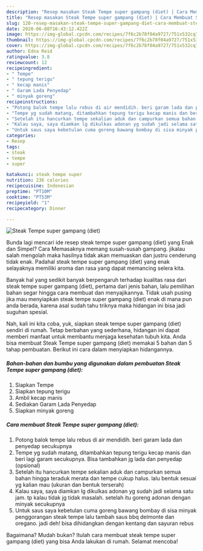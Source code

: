 ```yaml
---
description: "Resep masakan Steak Tempe super gampang (diet) | Cara Membuat Steak Tempe super gampang (diet) Yang Enak Dan Mudah"
title: "Resep masakan Steak Tempe super gampang (diet) | Cara Membuat Steak Tempe super gampang (diet) Yang Enak Dan Mudah"
slug: 120-resep-masakan-steak-tempe-super-gampang-diet-cara-membuat-steak-tempe-super-gampang-diet-yang-enak-dan-mudah
date: 2020-06-08T16:43:12.422Z
image: https://img-global.cpcdn.com/recipes/7f6c2b78f04a9727/751x532cq70/steak-tempe-super-gampang-diet-foto-resep-utama.jpg
thumbnail: https://img-global.cpcdn.com/recipes/7f6c2b78f04a9727/751x532cq70/steak-tempe-super-gampang-diet-foto-resep-utama.jpg
cover: https://img-global.cpcdn.com/recipes/7f6c2b78f04a9727/751x532cq70/steak-tempe-super-gampang-diet-foto-resep-utama.jpg
author: Edna Reid
ratingvalue: 3.8
reviewcount: 12
recipeingredient:
- " Tempe"
- " tepung terigu"
- " kecap manis"
- " Garam Lada Penyedap"
- " minyak goreng"
recipeinstructions:
- "Potong balok tempe lalu rebus di air mendidih. beri garam lada dan penyedap secukupnya"
- "Tempe yg sudah matang, ditambahkan tepung terigu kecap manis dan beri lagi garam secukupnya. Bisa tambahkan jg lada dan penyedap (opsional)"
- "Setelah itu hancurkan tempe sekalian aduk dan campurkan semua bahan hingga teraduk merata dan tempe cukup halus. lalu bentuk sesuai yg kalian mau (ukuran dan bentuk terserah)"
- "Kalau saya, saya diamkan lg dikulkas adonan yg sudah jadi selama satu jam. tp kalau tidak jg tidak masalah. setelah itu goreng adonan dengan minyak secukupnya"
- "Untuk saus saya kebetulan cuma goreng bawang bombay di sisa minyak penggorangan steak tempe lalu tambah saus bbq delmonte dan oregano. jadi deh! bisa dihidangkan dengan kentang dan sayuran rebus"
categories:
- Resep
tags:
- steak
- tempe
- super

katakunci: steak tempe super 
nutrition: 236 calories
recipecuisine: Indonesian
preptime: "PT10M"
cooktime: "PT53M"
recipeyield: "1"
recipecategory: Dinner

---
```



![Steak Tempe super gampang (diet)](https://img-global.cpcdn.com/recipes/7f6c2b78f04a9727/751x532cq70/steak-tempe-super-gampang-diet-foto-resep-utama.jpg)

Bunda lagi mencari ide resep steak tempe super gampang (diet) yang Enak dan Simpel? Cara Memasaknya memang susah-susah gampang. jikalau salah mengolah maka hasilnya tidak akan memuaskan dan justru cenderung tidak enak. Padahal steak tempe super gampang (diet) yang enak selayaknya memiliki aroma dan rasa yang dapat memancing selera kita.



Banyak hal yang sedikit banyak berpengaruh terhadap kualitas rasa dari steak tempe super gampang (diet), pertama dari jenis bahan, lalu pemilihan bahan segar hingga cara membuat dan menyajikannya. Tidak usah pusing jika mau menyiapkan steak tempe super gampang (diet) enak di mana pun anda berada, karena asal sudah tahu triknya maka hidangan ini bisa jadi suguhan spesial.


Nah, kali ini kita coba, yuk, siapkan steak tempe super gampang (diet) sendiri di rumah. Tetap berbahan yang sederhana, hidangan ini dapat memberi manfaat untuk membantu menjaga kesehatan tubuh kita. Anda bisa membuat Steak Tempe super gampang (diet) memakai 5 bahan dan 5 tahap pembuatan. Berikut ini cara dalam menyiapkan hidangannya.

<!--inarticleads1-->

##### Bahan-bahan dan bumbu yang digunakan dalam pembuatan Steak Tempe super gampang (diet):

1. Siapkan  Tempe
1. Siapkan  tepung terigu
1. Ambil  kecap manis
1. Sediakan  Garam Lada Penyedap
1. Siapkan  minyak goreng




<!--inarticleads2-->

##### Cara membuat Steak Tempe super gampang (diet):

1. Potong balok tempe lalu rebus di air mendidih. beri garam lada dan penyedap secukupnya
1. Tempe yg sudah matang, ditambahkan tepung terigu kecap manis dan beri lagi garam secukupnya. Bisa tambahkan jg lada dan penyedap (opsional)
1. Setelah itu hancurkan tempe sekalian aduk dan campurkan semua bahan hingga teraduk merata dan tempe cukup halus. lalu bentuk sesuai yg kalian mau (ukuran dan bentuk terserah)
1. Kalau saya, saya diamkan lg dikulkas adonan yg sudah jadi selama satu jam. tp kalau tidak jg tidak masalah. setelah itu goreng adonan dengan minyak secukupnya
1. Untuk saus saya kebetulan cuma goreng bawang bombay di sisa minyak penggorangan steak tempe lalu tambah saus bbq delmonte dan oregano. jadi deh! bisa dihidangkan dengan kentang dan sayuran rebus




Bagaimana? Mudah bukan? Itulah cara membuat steak tempe super gampang (diet) yang bisa Anda lakukan di rumah. Selamat mencoba!
